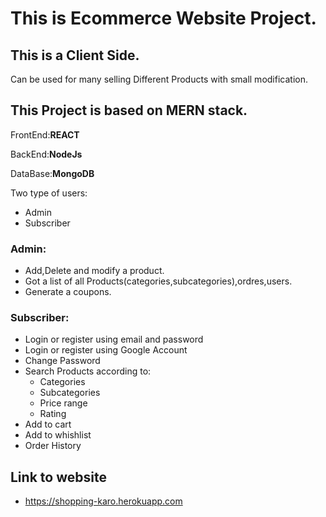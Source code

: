 

# This is Ecommerce Website Project. 
## This is a Client Side.
Can be used for many selling Different Products with small modification.

## This Project is based on **MERN** stack.

FrontEnd:**REACT**

BackEnd:**NodeJs**

DataBase:**MongoDB**


Two type of users:
* Admin
* Subscriber


### Admin:

* Add,Delete and modify a product.
* Got a list of all Products(categories,subcategories),ordres,users.
* Generate a coupons.

### Subscriber:

* Login or register using email and password
* Login or register using Google Account
* Change Password
* Search Products according to:
  * Categories
  * Subcategories
  * Price range
  * Rating
* Add to cart 
* Add to whishlist 
* Order History

## Link to website
   * https://shopping-karo.herokuapp.com
